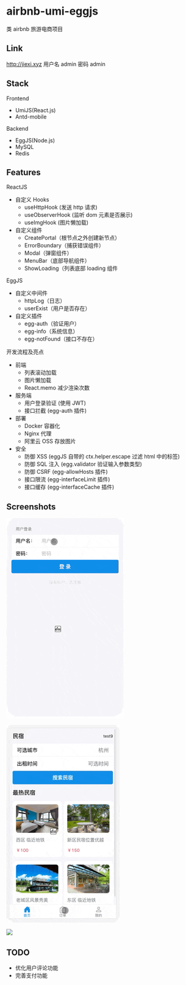 # airbnb-umi-eggjs

类 airbnb 旅游电商项目

## Link

http://jiexi.xyz
用户名 admin
密码 admin

## Stack

Frontend

- UmiJS(React.js)
- Antd-mobile

Backend

- EggJS(Node.js)
- MySQL
- Redis

## Features

ReactJS

- 自定义 Hooks
  - useHttpHook (发送 http 请求)
  - useObserverHook (监听 dom 元素是否展示)
  - useImgHook (图片懒加载)
- 自定义组件
  - CreatePortal（根节点之外创建新节点）
  - ErrorBoundary（捕获错误组件）
  - Modal（弹窗组件）
  - MenuBar（底部导航组件）
  - ShowLoading（列表底部 loading 组件

EggJS

- 自定义中间件
  - httpLog（日志）
  - userExist（用户是否存在）
- 自定义插件
  - egg-auth（验证用户）
  - egg-info（系统信息）
  - egg-notFound（接口不存在）

开发流程及亮点

- 前端
  - 列表滚动加载
  - 图片懒加载
  - React.memo 减少渲染次数
- 服务端
  - 用户登录验证 (使用 JWT)
  - 接口拦截 (egg-auth 插件)
- 部署
  - Docker 容器化
  - Nginx 代理
  - 阿里云 OSS 存放图片
- 安全
  - 防御 XSS (eggJS 自带的 ctx.helper.escape 过滤 html 中的标签)
  - 防御 SQL 注入 (egg.validator 验证输入参数类型)
  - 防御 CSRF (egg-allowHosts 插件)
  - 接口限流 (egg-interfaceLimit 插件)
  - 接口缓存 (egg-interfaceCache 插件)

## Screenshots

![](/screenshot/screenshot1.gif)

![](/screenshot/screenshot2.gif)

![](/screenshot/screenshot3.gif)

## TODO

- 优化用户评论功能
- 完善支付功能
